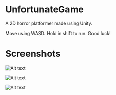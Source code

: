 # UnfortunateGame
A 2D horror platformer made using Unity. 

Move using WASD. Hold in shift to run. Good luck! 

# Screenshots

![Alt text](/Screenshots/screenshot10.png "Optional title")

![Alt text](/Screenshots/screenshot3.png "Optional title")


![Alt text](/Screenshots/screenshot6.png "Optional title")
